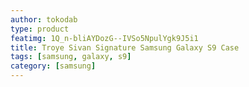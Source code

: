 ```yaml
---
author: tokodab
type: product
featimg: 1Q_n-bliAYDozG--IVSo5NpulYgk9J5i1
title: Troye Sivan Signature Samsung Galaxy S9 Case
tags: [samsung, galaxy, s9]
category: [samsung]
---
```

